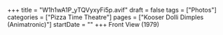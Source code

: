 +++
title = "W1h1wA1P_yTQVyxyFi5p.avif"
draft = false
tags = ["Photos"]
categories = ["Pizza Time Theatre"]
pages = ["Kooser Dolli Dimples (Animatronic)"]
startDate = ""
+++
Front View (1979)
